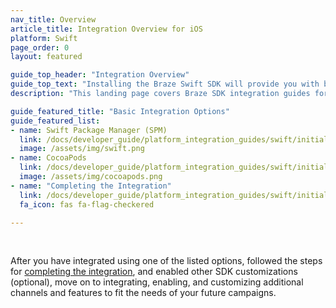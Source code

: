 ```yaml
---
nav_title: Overview
article_title: Integration Overview for iOS
platform: Swift
page_order: 0
layout: featured

guide_top_header: "Integration Overview"
guide_top_text: "Installing the Braze Swift SDK will provide you with basic analytics functionality (session handling) and basic in-app messages. You must further customize your integration for additional channels and features. <br> <br> The Braze Swift SDK can be installed or updated using Swift Package Manager or CocoaPods."
description: "This landing page covers Braze SDK integration guides for Swift Package Manager, CocoaPods, and more."

guide_featured_title: "Basic Integration Options"
guide_featured_list:
- name: Swift Package Manager (SPM)
  link: /docs/developer_guide/platform_integration_guides/swift/initial_sdk_setup/installation_methods/swift_package_manager/
  image: /assets/img/swift.png
- name: CocoaPods
  link: /docs/developer_guide/platform_integration_guides/swift/initial_sdk_setup/installation_methods/cocoapods/
  image: /assets/img/cocoapods.png
- name: "Completing the Integration"
  link: /docs/developer_guide/platform_integration_guides/swift/initial_sdk_setup/completing_integration/
  fa_icon: fas fa-flag-checkered

---
```


<br>

After you have integrated using one of the listed options, followed the steps for [completing the integration]({{site.baseurl}}/developer_guide/platform_integration_guides/swift/initial_sdk_setup/completing_integration/), and enabled other SDK customizations (optional), move on to integrating, enabling, and customizing additional channels and features to fit the needs of your future campaigns.  

<br>

